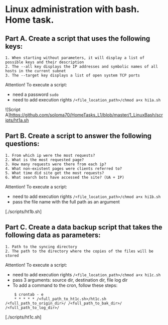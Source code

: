 # Linux administration with bash. Home task.

## Part A. Create a script that uses the following keys: 
```
1. When starting without parameters, it will display a list of possible keys and their description  
2. The --all key displays the IP addresses and symbolic names of all hosts in the current subnet  
3. The --target key displays a list of open system TCP ports  
```
Attention! To execute a script:
  - need a password `sudo`
  - need to add execution rights `/<file_location_path>/chmod a+x hi1a.sh`

![Script A]<https://github.com/soloma70/HomeTasks_L1/blob/master/1_LinuxBash/scripts/ht1a.sh>


## Part B. Create a script to answer the following questions:
```
1. From which ip were the most requests?  
2. What is the most requested page?  
3. How many requests were there from each ip?  
4. What non-existent pages were clients referred to?  
5. What time did site get the most requests?  
6. What search bots have accessed the site? (UA + IP)  
```
Attention! To execute a script:
  - need to add execution rights `/<file_location_path>/chmod a+x hi1b.sh`
  - pass the file name with the full path as an argument

[./scripts/ht1b.sh]


## Part C. Create a data backup script that takes the following data as parameters:
```
1. Path to the syncing directory  
2. The path to the directory where the copies of the files will be stored  
```
Attention! To execute a script:
  - need to add execution rights `/<file_location_path>/chmod a+x hi1c.sh`
  - pass 3 arguments: source dir, destination dir, file log dir
  - To add a command to the cron, follow these steps:
```  
    $ crontab - e
    * * * * * /<full_path_to_ht1c.sh>/ht1c.sh /<full_path_to_origin_dir>/ /<full_path_to_bak_dir>/ /<full_path_to_log_dir>/
```
[./scripts/ht1c.sh]
